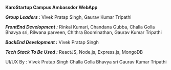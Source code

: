 **KaroStartup Campus Ambassdor WebApp**


***Group Leaders :***
    Vivek Pratap Singh,
    Gaurav Kumar Tripathi

***FrontEnd Development :***
    Rinkal Kumari,
    Chandana Gubba,
    Challa Golla Bhavya sri,
    Rilwana parveen,
    Chithra Boominathan,
    Gaurav Kumar Tripathi


***BackEnd Development :***
    Vivek Pratap Singh



***Tech Stack To Be Used :***
    ReactJS,
    Node.js,
    Express.js,
    MongoDB



UI/UX By :
    Vivek Pratap Singh
    Challa Golla Bhavya sri
    Gaurav Kumar Tripathi
